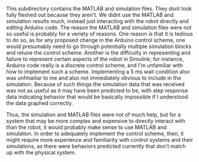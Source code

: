 
This subdirectory contains the MATLAB and simulation files. They dont look fully fleshed out because they aren't. We didnt use the MATLAB and simulation results much, instead just interacting with the robot directly and editing Arduino code. The reason the MATLAB and simulation files were not so useful is probably for a veriety of reasons. One reason is that it is tedious to do so, as for any proposed change in the Arduino control scheme, one would presumably need to go through potentially multiple simulation blocks and retune the control scheme. Another is the difficulty in representing and failure to represent certain aspects of the robot in Simulink; for instance, Arduino code really is a discrete control scheme, and I'm unfamiliar with how to implement such a scheme. Implementing a 5 ms wait condition also was unfmailiar to me and also not immediately obvious to include in the simulation. Because of such things the simulation data that was received was not as useful as it may have been predicted to be, with step response data indicating behavior that would be basically impossible if I understood the data graphed correctly. 

Thus, the simulation and MATLAB files were not of much help, but for a system that may be more complex and expensive to directly interact with than the robot, it would probably make sense to use MATLAB and simulation. In order to adequately implement the control scheme, then, it might require more experience and familiarity with control systems and their simulations, as there were behaviors predicted currently that don't match up with the physical system. 
